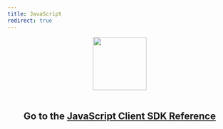 ```yaml
---
title: JavaScript
redirect: true
---
```


<center>
  <img src="/assets/images/lost.svg" alt="" width="120">
  <br><br>
  <h2>Go to the <a href="/sdk/client-sdk/javascript/" target="_blank">JavaScript Client SDK Reference</a></p>
</center>
